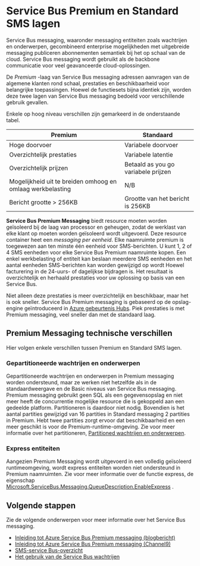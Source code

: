 <properties
    pageTitle="Service Bus Premium en Standard Messaging prijzen van lagen overzicht | Microsoft Azure"
    description="Service Bus Premium en Standard Messaging"
    services="service-bus"
    documentationCenter=".net"
    authors="djrosanova"
    manager="timlt"
    editor=""/>

<tags
    ms.service="service-bus"
    ms.workload="na"
    ms.tgt_pltfrm="na"
    ms.devlang="na"
    ms.topic="get-started-article"
    ms.date="09/02/2016"
    ms.author="darosa;sethm"/>

# <a name="service-bus-premium-and-standard-messaging-tiers"></a>Service Bus Premium en Standard SMS lagen 

Service Bus messaging, waaronder messaging entiteiten zoals wachtrijen en onderwerpen, gecombineerd enterprise mogelijkheden met uitgebreide messaging publiceren abonnementen semantiek bij het op schaal van de cloud. Service Bus messaging wordt gebruikt als de backbone communicatie voor veel geavanceerde cloud-oplossingen.

De *Premium* -laag van Service Bus messaging adressen aanvragen van de algemene klanten rond schaal, prestaties en beschikbaarheid voor belangrijke toepassingen. Hoewel de functiesets bijna identiek zijn, worden deze twee lagen van Service Bus messaging bedoeld voor verschillende gebruik gevallen.

Enkele op hoog niveau verschillen zijn gemarkeerd in de onderstaande tabel.

| Premium                               | Standaard                       |
|---------------------------------------|--------------------------------|
| Hoge doorvoer                       | Variabele doorvoer            |
| Overzichtelijk prestaties               | Variabele latentie               |
| Overzichtelijk prijzen                   | Betaald as you go variabele prijzen |
| Mogelijkheid uit te breiden omhoog en omlaag werkbelasting | N/B                            |
| Bericht grootte > 256KB                  | Grootte van het bericht is 256KB          |

**Service Bus Premium Messaging** biedt resource moeten worden geïsoleerd bij de laag van processor en geheugen, zodat de werklast van elke klant op moeten worden geïsoleerd wordt uitgevoerd. Deze resource container heet een *messaging per eenheid*. Elke naamruimte premium is toegewezen aan ten minste één eenheid voor SMS-berichten. U kunt 1, 2 of 4 SMS eenheden voor elke Service Bus Premium naamruimte kopen. Een enkel werkbelasting of entiteit kan beslaan meerdere SMS eenheden en het aantal eenheden SMS-berichten kan worden gewijzigd op wordt Hoewel facturering in de 24-uurs- of dagelijkse bijdragen is. Het resultaat is overzichtelijk en herhaald prestaties voor uw oplossing op basis van een Service Bus.

Niet alleen deze prestaties is meer overzichtelijk en beschikbaar, maar het is ook sneller. Service Bus Premium messaging is gebaseerd op de opslag-engine geïntroduceerd in [Azure gebeurtenis Hubs](https://azure.microsoft.com/services/event-hubs/). Piek prestaties is met Premium messaging, veel sneller dan met de standaard laag.

## <a name="premium-messaging-technical-differences"></a>Premium Messaging technische verschillen

Hier volgen enkele verschillen tussen Premium en Standard SMS lagen.

### <a name="partitioned-queues-and-topics"></a>Gepartitioneerde wachtrijen en onderwerpen

Gepartitioneerde wachtrijen en onderwerpen in Premium messaging worden ondersteund, maar ze werken niet hetzelfde als in de standaardweergave en de Basic niveaus van Service Bus messaging. Premium messaging gebruikt geen SQL als een gegevensopslag en niet meer heeft de concurrentie mogelijke resource die is gekoppeld aan een gedeelde platform. Partitioneren is daardoor niet nodig. Bovendien is het aantal partities gewijzigd van 16 partities in Standard messaging 2 partities in Premium. Hebt twee partities zorgt ervoor dat beschikbaarheid en een meer geschikt is voor de Premium-runtime-omgeving. Zie voor meer informatie over het partitioneren, [Partitioned wachtrijen en onderwerpen](service-bus-partitioning.md).

### <a name="express-entities"></a>Express entiteiten

Aangezien Premium Messaging wordt uitgevoerd in een volledig geïsoleerd runtimeomgeving, wordt express entiteiten worden niet ondersteund in Premium naamruimten. Zie voor meer informatie over de functie express, de eigenschap [Microsoft.ServiceBus.Messaging.QueueDescription.EnableExpress](https://msdn.microsoft.com/library/azure/microsoft.servicebus.messaging.queuedescription.enableexpress.aspx) .

## <a name="next-steps"></a>Volgende stappen

Zie de volgende onderwerpen voor meer informatie over het Service Bus messaging.

- [Inleiding tot Azure Service Bus Premium messaging (blogbericht)](http://azure.microsoft.com/blog/introducing-azure-service-bus-premium-messaging/)
- [Inleiding tot Azure Service Bus Premium messaging (Channel9)](https://channel9.msdn.com/Blogs/Subscribe/Introducing-Azure-Service-Bus-Premium-Messaging)
- [SMS-service Bus-overzicht](service-bus-messaging-overview.md)
- [Het gebruik van de Service Bus wachtrijen](service-bus-dotnet-get-started-with-queues.md)
